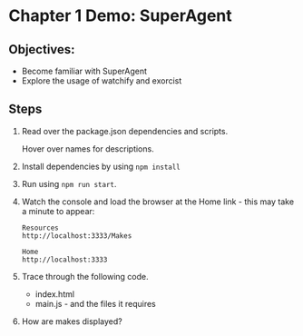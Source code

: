 # Chapter 1 Demo: SuperAgent

## Objectives:
* Become familiar with SuperAgent
* Explore the usage of watchify and exorcist

## Steps

1. Read over the package.json dependencies and scripts.

    Hover over names for descriptions.


1. Install dependencies by using `npm install`

1. Run using `npm run start`.

1. Watch the console and load the browser at the Home link - this may take a minute to appear:

    ``` 
    Resources
    http://localhost:3333/Makes

    Home
    http://localhost:3333
    ```

1. Trace through the following code. 
    * index.html
    * main.js - and the files it requires

1. How are makes displayed?